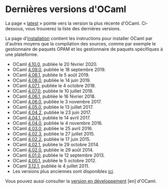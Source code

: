 <!-- ((! set title Versions !)) ((! set releases !)) -->

# Dernières versions d'OCaml

La page « [latest](latest/) » pointe vers la version la plus récente
d'OCaml.  Ci-dessous, vous trouverez la liste des dernières versions.

La page d'[installation](/docs/install.fr.html) contient les
instructions pour installer OCaml par d'autres moyens que la
compilation des sources, comme par exemple le gestionnaire de paquets
OPAM et les gestionnaire de paquets spécifiques à une plateforme.

* OCaml [4.10.0](4.10.0.html), publiée le 20 février 2020.
* OCaml [4.09.0](4.09.0.html), publiée le 18 septembre 2019.
* OCaml [4.08.1](4.08.1.html), publiée le 5 août 2019.
* OCaml [4.08.0](4.08.0.html), publiée le 14 juin 2019.
* OCaml [4.07.1](4.07.1.html), publiée le 4 octobre 2018.
* OCaml [4.07.0](4.07.0.html), publiée le 10 juillet 2018.
* OCaml [4.06.1](4.06.1.html), publiée le 16 février 2018.
* OCaml [4.06.0](4.06.html), publiée le 3 novembre 2017.
* OCaml [4.05.0](4.05.html), publiée le 13 juillet 2017.
* OCaml [4.04.2](4.04.html), publiée le 23 juin 2017.
* OCaml [4.04.1](4.04.html), publiée le 14 avril 2017.
* OCaml [4.04.0](4.04.html), publiée le 4 novembre 2016.
* OCaml [4.03.0](4.03.html), publiée le 25 avril 2016.
* OCaml [4.02.3](4.02.html), publiée le 27 juillet 2015.
* OCaml [4.02.2](4.02.html), publiée le 17 juin 2015.
* OCaml [4.02.1](4.02.html), publiée le 29 octobre 2014.
* OCaml [4.02.0](4.02.html), publiée le 29 août 2014.
* OCaml [4.01.0](4.01.0.html), publiée le 12 septembre 2013.
* OCaml [4.00.1](4.00.1.html), publiée le 5 octobre 2012.
* OCaml [3.12.1](3.12.1.html), publiée le 4 juillet 2011.
* Les versions plus anciennes sont disponibles 
  [ici](http://caml.inria.fr/pub/distrib/).

Vous pouvez aussi consulter la
[version en développement](https://github.com/ocaml/ocaml) [en] d'OCaml.
